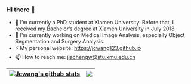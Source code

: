### Hi there 👋

- 🌱 I’m currently a PhD student at Xiamen University. Before that, I received my Bachelor’s degree at Xiamen University in July 2018.
- 🔭 I’m currently working on Medical Image Analysis, especially Object Segmentation and Surgery Analysis.
- ⚡ My personal website: https://jcwang123.github.io
- 📫 How to reach me: jiachengw@stu.xmu.edu.cn



| <a href="https://github.com/jcwang123"><img align="center" src="https://github-readme-stats.vercel.app/api?username=jcwang123&show_icons=true&include_all_commits=true&theme=buefy&hide_border=true" alt="Jcwang's github stats" /></a> | <a href="https://github.com/jcwang123"><img align="center" src="https://github-readme-stats.vercel.app/api/top-langs/?username=jcwang123&layout=compact&theme=buefy&hide_border=true" /></a> |
| ------------- | ------------- |


